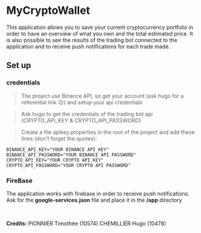 # MyCryptoWallet  

This application allows you to save your current cryptocurrency portfolio in order to have an overview of what you own and the total estimated price.
It is also possible to see the results of the trading bot connected to the application and to receive push notifications for each trade made.
  
## Set up

### credentials  
> The project use Binance API, so get your account (ask hugo for a referential link 😉) and setup your api credentials

> Ask hugo to get the credentials of the trading bot api (CRYPTO_API_KEY & CRYPTO_API_PASSWORD)

> Create a file apikey.properties in the root of the project and add these lines (don't forget the quotes):  
 ```
BINANCE_API_KEY="YOUR BINANCE API KEY" 
BINANCE_API_PASSWORD="YOUR BINANCE API PASSWORD"
CRYPTO_API_KEY="YOUR CRYPTO API KEY" 
CRYPTO_API_PASSWORD="YOUR CRYPTO API PASSWORD"
```

### FireBase
The application works with firebase in order to receive push notifications.   
Ask for the **google-services.json** file and place it in the **/app** directory

<br>

**Credits:**
PIONNIER Timothée (10574)
CHEMILLIER Hugo (10478)


